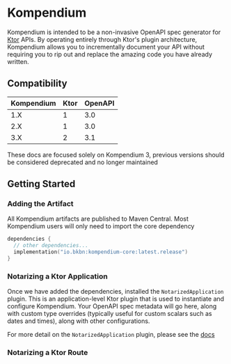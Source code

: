 # Kompendium

Kompendium is intended to be a non-invasive OpenAPI spec generator for [Ktor](https://ktor.io) APIs. By operating
entirely through Ktor's plugin architecture, Kompendium allows you to incrementally document your API without requiring
you to rip out and replace the amazing code you have already written.

## Compatibility

| Kompendium | Ktor | OpenAPI | 
|------------|------|---------|
| 1.X        | 1    | 3.0     |
| 2.X        | 1    | 3.0     |
| 3.X        | 2    | 3.1     | 

These docs are focused solely on Kompendium 3, previous versions should be considered deprecated and no longer
maintained

## Getting Started

### Adding the Artifact

All Kompendium artifacts are published to Maven Central. Most Kompendium users will only need to import the core
dependency

```kotlin
dependencies {
  // other dependencies...
  implementation("io.bkbn:kompendium-core:latest.release")
}
```

### Notarizing a Ktor Application

Once we have added the dependencies, installed the `NotarizedApplication` plugin. This is an application-level
Ktor plugin that is used to instantiate and configure Kompendium. Your OpenAPI spec metadata will go here, along with
custom type overrides (typically useful for custom scalars such as dates and times), along with other configurations.

For more detail on the `NotarizedApplication` plugin, please see the [docs](./plugins/notarized_application.md)

### Notarizing a Ktor Route
